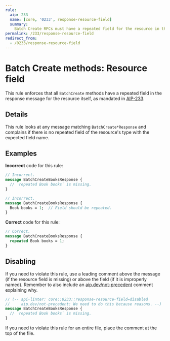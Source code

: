 ```yaml
---
rule:
  aip: 233
  name: [core, '0233', response-resource-field]
  summary:
    Batch Create RPCs must have a repeated field for the resource in the response.
permalink: /233/response-resource-field
redirect_from:
  - /0233/response-resource-field
---
```


# Batch Create methods: Resource field

This rule enforces that all `BatchCreate` methods have a repeated field in the
response message for the resource itself, as mandated in [AIP-233][].

## Details

This rule looks at any message matching `BatchCreate*Response` and complains if
there is no repeated field of the resource's type with the expected field name.

## Examples

**Incorrect** code for this rule:

```proto
// Incorrect.
message BatchCreateBooksResponse {
  // `repeated Book books` is missing.
}
```

```proto
// Incorrect.
message BatchCreateBooksResponse {
  Book books = 1;  // Field should be repeated.
}
```

**Correct** code for this rule:

```proto
// Correct.
message BatchCreateBooksResponse {
  repeated Book books = 1;
}
```

## Disabling

If you need to violate this rule, use a leading comment above the message (if
the resource field is missing) or above the field (if it is improperly named).
Remember to also include an [aip.dev/not-precedent][] comment explaining why.

```proto
// (-- api-linter: core::0233::response-resource-field=disabled
//     aip.dev/not-precedent: We need to do this because reasons. --)
message BatchCreateBooksResponse {
  // `repeated Book books` is missing.
}
```

If you need to violate this rule for an entire file, place the comment at the
top of the file.

[aip-233]: https://aip.dev/233
[aip.dev/not-precedent]: https://aip.dev/not-precedent
